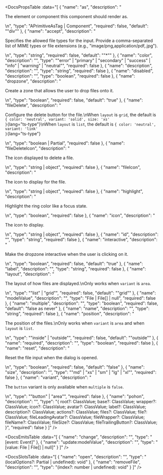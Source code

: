 <!-- This file was automatic generated. Do not edit it manually -->

<DocsPropsTable :data="[
  {
    "name": "as",
    "description": "<p>The element or component this component should render as.</p>\n",
    "type": "APrimitiveAsTag | Component",
    "required": false,
    "default": "\"div\""
  },
  {
    "name": "accept",
    "description": "<p>Specifies the allowed file types for the input. Provide a comma-separated list of MIME types or file extensions (e.g., &quot;image/png,application/pdf,.jpg&quot;).</p>\n",
    "type": "string",
    "required": false,
    "default": "\"*\""
  },
  {
    "name": "color",
    "description": "",
    "type": "\"error\" | \"primary\" | \"secondary\" | \"success\" | \"info\" | \"warning\" | \"neutral\"",
    "required": false
  },
  {
    "name": "description",
    "description": "",
    "type": "string",
    "required": false
  },
  {
    "name": "disabled",
    "description": "",
    "type": "boolean",
    "required": false
  },
  {
    "name": "dropzone",
    "description": "<p>Create a zone that allows the user to drop files onto it.</p>\n",
    "type": "boolean",
    "required": false,
    "default": "true"
  },
  {
    "name": "fileDelete",
    "description": "<p>Configure the delete button for the file.\nWhen <code>layout</code> is <code>grid</code>, the default is <code>{ color: 'neutral', variant: 'solid', size: 'xs' }</code>{lang=&quot;ts-type&quot;}\nWhen <code>layout</code> is <code>list</code>, the default is <code>{ color: 'neutral', variant: 'link' }</code>{lang=&quot;ts-type&quot;}</p>\n",
    "type": "boolean | Partial<PButtonProps>",
    "required": false
  },
  {
    "name": "fileDeleteIcon",
    "description": "<p>The icon displayed to delete a file.</p>\n",
    "type": "string | object",
    "required": false
  },
  {
    "name": "fileIcon",
    "description": "<p>The icon to display for the file.</p>\n",
    "type": "string | object",
    "required": false
  },
  {
    "name": "highlight",
    "description": "<p>Highlight the ring color like a focus state.</p>\n",
    "type": "boolean",
    "required": false
  },
  {
    "name": "icon",
    "description": "<p>The icon to display.</p>\n",
    "type": "string | object",
    "required": false
  },
  {
    "name": "id",
    "description": "",
    "type": "string",
    "required": false
  },
  {
    "name": "interactive",
    "description": "<p>Make the dropzone interactive when the user is clicking on it.</p>\n",
    "type": "boolean",
    "required": false,
    "default": "true"
  },
  {
    "name": "label",
    "description": "",
    "type": "string",
    "required": false
  },
  {
    "name": "layout",
    "description": "<p>The layout of how files are displayed.\nOnly works when <code>variant</code> is <code>area</code>.</p>\n",
    "type": "\"list\" | \"grid\"",
    "required": false,
    "default": "\"grid\""
  },
  {
    "name": "modelValue",
    "description": "",
    "type": "File | File[] | null",
    "required": false
  },
  {
    "name": "multiple",
    "description": "",
    "type": "boolean",
    "required": false,
    "default": "false as never"
  },
  {
    "name": "name",
    "description": "",
    "type": "string",
    "required": false
  },
  {
    "name": "position",
    "description": "<p>The position of the files.\nOnly works when <code>variant</code> is <code>area</code> and when <code>layout</code> is <code>list</code>.</p>\n",
    "type": "\"inside\" | \"outside\"",
    "required": false,
    "default": "\"outside\""
  },
  {
    "name": "required",
    "description": "",
    "type": "boolean",
    "required": false
  },
  {
    "name": "reset",
    "description": "<p>Reset the file input when the dialog is opened.</p>\n",
    "type": "boolean",
    "required": false,
    "default": "false"
  },
  {
    "name": "size",
    "description": "",
    "type": "\"md\" | \"xs\" | \"sm\" | \"lg\" | \"xl\"",
    "required": false
  },
  {
    "name": "variant",
    "description": "<p>The <code>button</code> variant is only available when <code>multiple</code> is <code>false</code>.</p>\n",
    "type": "\"button\" | \"area\"",
    "required": false
  },
  {
    "name": "pohon",
    "description": "",
    "type": "{ root?: ClassValue; base?: ClassValue; wrapper?: ClassValue; icon?: ClassValue; avatar?: ClassValue; label?: ClassValue; description?: ClassValue; actions?: ClassValue; files?: ClassValue; file?: ClassValue; fileLeadingAvatar?: ClassValue; fileWrapper?: ClassValue; fileName?: ClassValue; fileSize?: ClassValue; fileTrailingButton?: ClassValue; }",
    "required": false
  }
]" />

<DocsEmitsTable :data="[
  {
    "name": "change",
    "description": "",
    "type": "[event: Event]"
  },
  {
    "name": "update:modelValue",
    "description": "",
    "type": "[value: File | File[] | null]"
  }
]" />

<DocsSlotsTable :data="[
  {
    "name": "open",
    "description": "",
    "type": "(localOptions?: Partial<UseFileDialogOptions> | undefined): void"
  },
  {
    "name": "removeFile",
    "description": "",
    "type": "(index?: number | undefined): void"
  }
]" />
